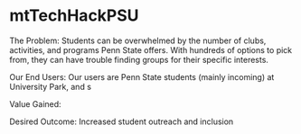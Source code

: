 # mtTechHackPSU

The Problem:
Students can be overwhelmed by the number of clubs, activities, and programs Penn State offers. 
With hundreds of options to pick from, they can have trouble finding groups for their specific interests.

Our End Users:
Our users are Penn State students (mainly incoming) at University Park, and s

Value Gained:

Desired Outcome: Increased student outreach and inclusion
